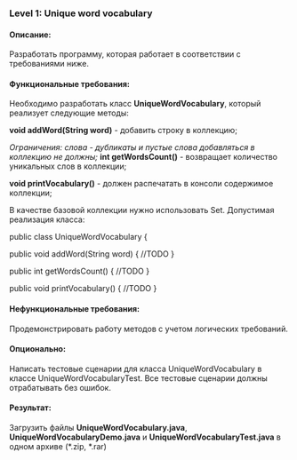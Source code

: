 ### Level 1: Unique word vocabulary

#### Описание:

Разработать программу, которая работает в соответствии с требованиями ниже.

#### Функциональные требования:

Необходимо разработать класс **UniqueWordVocabulary**, который реализует следующие методы:

**void addWord(String word)** - добавить строку в коллекцию;

__Ограничения_: слова - дубликаты и пустые слова добавляться в коллекцию не должны;_
**int getWordsCount()** - возвращает количество уникальных слов в коллекции;

**void printVocabulary()** - должен распечатать в консоли содержимое коллекции;

В качестве базовой коллекции нужно использовать Set. Допустимая реализация класса:

public class UniqueWordVocabulary {
  
  public void addWord(String word) {
    //TODO
  }
  
  public int getWordsCount() {
    //TODO
  }
  
  public void printVocabulary() {
    //TODO
  }
  
  #### Нефункциональные требования:

  Продемонстрировать работу методов с учетом логических требований.
  
  #### Опционально: 
  
  Написать тестовые сценарии для класса UniqueWordVocabulary в классе UniqueWordVocabularyTest. Все тестовые сценарии должны отрабатывать без ошибок.
  
  #### Результат:
  Загрузить файлы **UniqueWordVocabulary.java**, **UniqueWordVocabularyDemo.java** и **UniqueWordVocabularyTest.java** в одном архиве (*.zip, *.rar)
  
   